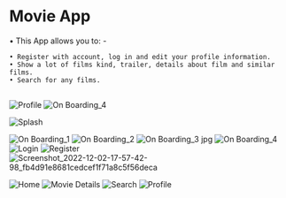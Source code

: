 # Movie App
• This App allows you to: -

    • Register with account, log in and edit your profile information.
    • Show a lot of films kind, trailer, details about film and similar films.
    • Search for any films.
##



![Profile](https://github.com/MohammedAshraf19/Test/assets/92050638/3ea9bdf4-d6e1-44bf-97a9-2c2fe18dc293)
![On Boarding_4](https://github.com/MohammedAshraf19/Test/assets/92050638/048ff872-9909-4242-a562-ee3264d71d11)

![Splash](https://github.com/MohammedAshraf19/Test/assets/92050638/1e7a5dde-f877-4047-9a57-d22c1c65b59f)

![On Boarding_1](https://github.com/MohammedAshraf19/Test/assets/92050638/cf4d11fe-14a5-4d7b-b064-8e3e480fa059)
![On Boarding_2](https://github.com/MohammedAshraf19/Test/assets/92050638/51b718ec-13e6-4d85-b444-51d7452813dd)
![On Boarding_3 jpg](https://github.com/MohammedAshraf19/Test/assets/92050638/994e84b3-4b5a-4a2f-b0e6-f7441ab6b93b)
![On Boarding_4](https://github.com/MohammedAshraf19/Test/assets/92050638/cfe5b4c6-bec4-4075-8227-df4a42dbd0c9)
![Login](https://github.com/MohammedAshraf19/Test/assets/92050638/e332ff2f-0ccd-48d9-aa52-b9ffc65382b2)
![Register](https://github.com/MohammedAshraf19/Test/assets/92050638/a1be0a83-6985-4796-89af-7cfc1144d6cc)
![Screenshot_2022-12-02-17-57-42-98_fb4d91e8681cedcef1f71a8c5f56deca](https://github.com/MohammedAshraf19/Test/assets/92050638/8095587f-4115-4ce4-a8ef-30925ba96fb3)

![Home](https://github.com/MohammedAshraf19/Test/assets/92050638/138dee14-f61d-4887-9ad7-d4775c46682d)
![Movie Details](https://github.com/MohammedAshraf19/Test/assets/92050638/71f56db0-2cdd-4628-9fc2-69559609aae3)
![Search](https://github.com/MohammedAshraf19/Test/assets/92050638/555df381-8f1d-4021-8952-30c27771b9fb)
![Profile](https://github.com/MohammedAshraf19/Test/assets/92050638/719eb21e-a60a-419c-bd59-86de479fa003)

